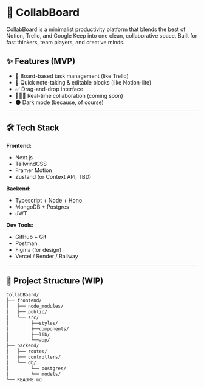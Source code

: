 # 🚀 CollabBoard

CollabBoard is a minimalist productivity platform that blends the best of Notion, Trello, and Google Keep into one clean, collaborative space. Built for fast thinkers, team players, and creative minds.

## ✨ Features (MVP)

- 🧠 Board-based task management (like Trello)
- 📝 Quick note-taking & editable blocks (like Notion-lite)
- ✅ Drag-and-drop interface
- 🧑‍🤝‍🧑 Real-time collaboration (coming soon)
- 🌑 Dark mode (because, of course)

---

## 🛠️ Tech Stack

**Frontend:**

- Next.js
- TailwindCSS
- Framer Motion
- Zustand (or Context API, TBD)

**Backend:**

- Typescript + Node + Hono
- MongoDB + Postgres
- JWT

**Dev Tools:**

- GitHub + Git
- Postman
- Figma (for design)
- Vercel / Render / Railway

---

## 🚧 Project Structure (WIP)

```bash
CollabBoard/
├── frontend/
│   ├── node_modules/
│   ├── public/
│   └── src/
│        ├──styles/
│        ├──components/
│        ├──lib/
│        └──app/
├── backend/
│   ├── routes/
│   ├── controllers/
│   └── db/
│        └── postgres/
│        └── models/
└── README.md
```
